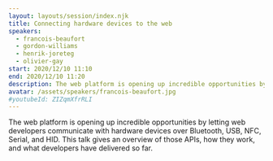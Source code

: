 ```yaml
---
layout: layouts/session/index.njk
title: Connecting hardware devices to the web
speakers:
  - francois-beaufort
  - gordon-williams
  - henrik-joreteg
  - olivier-gay
start: 2020/12/10 11:10
end: 2020/12/10 11:20
description: The web platform is opening up incredible opportunities by letting web developers communicate with hardware devices.
avatar: /assets/speakers/francois-beaufort.jpg
#youtubeId: ZIZqmXfrRLI
---
```


The web platform is opening up incredible opportunities by letting web developers communicate with hardware devices over Bluetooth, USB, NFC, Serial, and HID.
This talk gives an overview of those APIs, how they work, and what developers have delivered so far.
